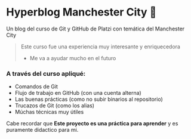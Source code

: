 # Hyperblog Manchester City 💙
Un blog del curso de Git y GitHub de Platzi con temática del Manchester City
> Este curso fue una experiencia muy interesante y enriquecedora
> - Me va a ayudar mucho en el futuro

### A través del curso apliqué:
* Comandos de Git
* Flujo de trabajo en GitHub (con una cuenta alterna)
* Las buenas prácticas (como no subir binarios al repositorio)
* Trucazos de Git (como los alias)
* M&uacute;chas t&eacute;cnicas muy &uacute;tiles

Cabe recordar que **Este proyecto es una práctica para aprender** y es puramente didactico para mi.
